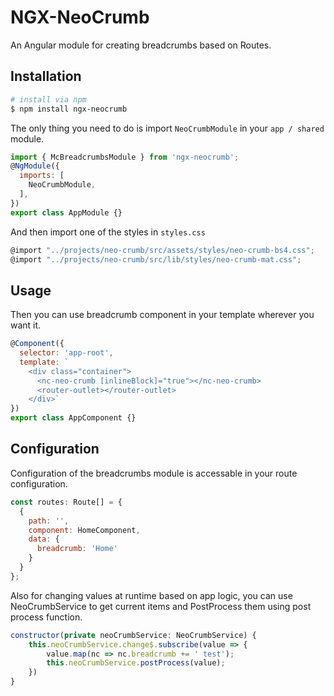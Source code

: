 # NGX-NeoCrumb

An Angular module for creating breadcrumbs based on Routes.

## Installation
```bash
# install via npm
$ npm install ngx-neocrumb
```

The only thing you need to do is import `NeoCrumbModule` in your `app / shared` module.

```javascript
import { McBreadcrumbsModule } from 'ngx-neocrumb';
@NgModule({
  imports: [
    NeoCrumbModule,
  ],  
})
export class AppModule {}
```

And then import one of the styles in `styles.css`
```javascript
@import "../projects/neo-crumb/src/assets/styles/neo-crumb-bs4.css";
@import "../projects/neo-crumb/src/lib/styles/neo-crumb-mat.css";
```

## Usage
Then you can use breadcrumb component in your template wherever you want it.
```javascript
@Component({
  selector: 'app-root',
  template: `
    <div class="container">
      <nc-neo-crumb [inlineBlock]="true"></nc-neo-crumb>
      <router-outlet></router-outlet>
    </div>`
})
export class AppComponent {}
```

## Configuration

Configuration of the breadcrumbs module is accessable in your route configuration.

```javascript
const routes: Route[] = {
  {
    path: '',
    component: HomeComponent,
    data: {
      breadcrumb: 'Home'
    }
  }
};
```
Also for changing values at runtime based on app logic, you can use NeoCrumbService to get current items and PostProcess them using post process function.
```javascript
constructor(private neoCrumbService: NeoCrumbService) {
    this.neoCrumbService.change$.subscribe(value => {
        value.map(nc => nc.breadcrumb += ' test');
        this.neoCrumbService.postProcess(value);
    })
}
```
